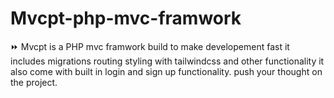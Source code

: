 # Mvcpt-php-mvc-framwork
:fast_forward: Mvcpt is a PHP mvc framwork build to make developement fast it includes migrations routing styling with tailwindcss and other functionality it also come with built in login and sign up functionality. push your thought on the project.
